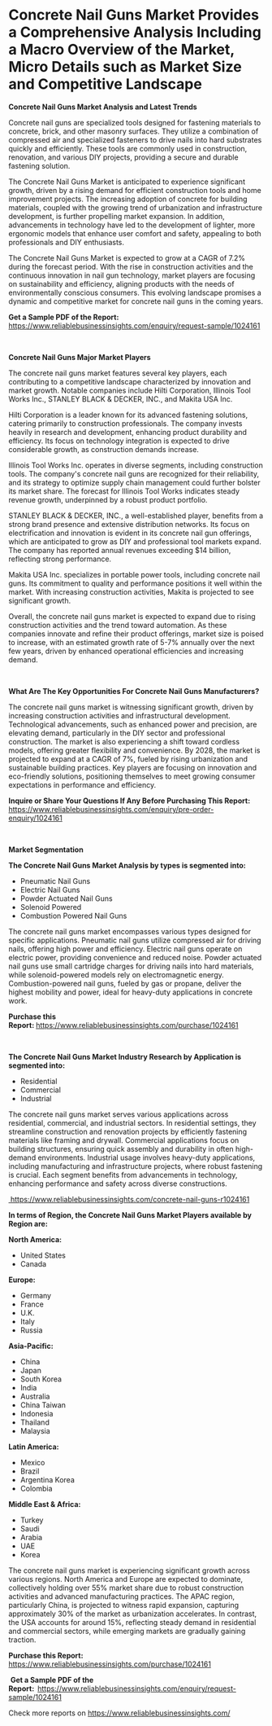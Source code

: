 <p><h1>Concrete Nail Guns Market Provides a Comprehensive Analysis Including a Macro Overview of the Market, Micro Details such as Market Size and Competitive Landscape</h1></p><p><strong>Concrete Nail Guns Market Analysis and Latest Trends</strong></p>
<p><p>Concrete nail guns are specialized tools designed for fastening materials to concrete, brick, and other masonry surfaces. They utilize a combination of compressed air and specialized fasteners to drive nails into hard substrates quickly and efficiently. These tools are commonly used in construction, renovation, and various DIY projects, providing a secure and durable fastening solution.</p><p>The Concrete Nail Guns Market is anticipated to experience significant growth, driven by a rising demand for efficient construction tools and home improvement projects. The increasing adoption of concrete for building materials, coupled with the growing trend of urbanization and infrastructure development, is further propelling market expansion. In addition, advancements in technology have led to the development of lighter, more ergonomic models that enhance user comfort and safety, appealing to both professionals and DIY enthusiasts.</p><p>The Concrete Nail Guns Market is expected to grow at a CAGR of 7.2% during the forecast period. With the rise in construction activities and the continuous innovation in nail gun technology, market players are focusing on sustainability and efficiency, aligning products with the needs of environmentally conscious consumers. This evolving landscape promises a dynamic and competitive market for concrete nail guns in the coming years.</p></p>
<p><strong>Get a Sample PDF of the Report:&nbsp;</strong> <a href="https://www.reliablebusinessinsights.com/enquiry/request-sample/1024161?utm_campaign=2215&utm_medium=2&utm_source=Github&utm_content=ia&utm_term=06032025&utm_id=concrete-nail-guns">https://www.reliablebusinessinsights.com/enquiry/request-sample/1024161</a></p>
<p>&nbsp;</p>
<p><strong>Concrete Nail Guns Major Market Players</strong></p>
<p><p>The concrete nail guns market features several key players, each contributing to a competitive landscape characterized by innovation and market growth. Notable companies include Hilti Corporation, Illinois Tool Works Inc., STANLEY BLACK & DECKER, INC., and Makita USA Inc. </p><p>Hilti Corporation is a leader known for its advanced fastening solutions, catering primarily to construction professionals. The company invests heavily in research and development, enhancing product durability and efficiency. Its focus on technology integration is expected to drive considerable growth, as construction demands increase.</p><p>Illinois Tool Works Inc. operates in diverse segments, including construction tools. The company's concrete nail guns are recognized for their reliability, and its strategy to optimize supply chain management could further bolster its market share. The forecast for Illinois Tool Works indicates steady revenue growth, underpinned by a robust product portfolio.</p><p>STANLEY BLACK & DECKER, INC., a well-established player, benefits from a strong brand presence and extensive distribution networks. Its focus on electrification and innovation is evident in its concrete nail gun offerings, which are anticipated to grow as DIY and professional tool markets expand. The company has reported annual revenues exceeding $14 billion, reflecting strong performance.</p><p>Makita USA Inc. specializes in portable power tools, including concrete nail guns. Its commitment to quality and performance positions it well within the market. With increasing construction activities, Makita is projected to see significant growth.</p><p>Overall, the concrete nail guns market is expected to expand due to rising construction activities and the trend toward automation. As these companies innovate and refine their product offerings, market size is poised to increase, with an estimated growth rate of 5-7% annually over the next few years, driven by enhanced operational efficiencies and increasing demand.</p></p>
<p>&nbsp;</p>
<p><strong>What Are The Key Opportunities For Concrete Nail Guns Manufacturers?</strong></p>
<p><p>The concrete nail guns market is witnessing significant growth, driven by increasing construction activities and infrastructural development. Technological advancements, such as enhanced power and precision, are elevating demand, particularly in the DIY sector and professional construction. The market is also experiencing a shift toward cordless models, offering greater flexibility and convenience. By 2028, the market is projected to expand at a CAGR of 7%, fueled by rising urbanization and sustainable building practices. Key players are focusing on innovation and eco-friendly solutions, positioning themselves to meet growing consumer expectations in performance and efficiency.</p></p>
<p><strong>Inquire or Share Your Questions If Any Before Purchasing This Report:</strong> <a href="https://www.reliablebusinessinsights.com/enquiry/pre-order-enquiry/1024161?utm_campaign=2215&utm_medium=2&utm_source=Github&utm_content=ia&utm_term=06032025&utm_id=concrete-nail-guns">https://www.reliablebusinessinsights.com/enquiry/pre-order-enquiry/1024161</a></p>
<p>&nbsp;</p>
<p><strong>Market Segmentation</strong></p>
<p><strong>The Concrete Nail Guns Market Analysis by types is segmented into:</strong></p>
<p><ul><li>Pneumatic Nail Guns</li><li>Electric Nail Guns</li><li>Powder Actuated Nail Guns</li><li>Solenoid Powered</li><li>Combustion Powered Nail Guns</li></ul></p>
<p><p>The concrete nail guns market encompasses various types designed for specific applications. Pneumatic nail guns utilize compressed air for driving nails, offering high power and efficiency. Electric nail guns operate on electric power, providing convenience and reduced noise. Powder actuated nail guns use small cartridge charges for driving nails into hard materials, while solenoid-powered models rely on electromagnetic energy. Combustion-powered nail guns, fueled by gas or propane, deliver the highest mobility and power, ideal for heavy-duty applications in concrete work.</p></p>
<p><strong>Purchase this Report:&nbsp;</strong><a href="https://www.reliablebusinessinsights.com/purchase/1024161?utm_campaign=2215&utm_medium=2&utm_source=Github&utm_content=ia&utm_term=06032025&utm_id=concrete-nail-guns">https://www.reliablebusinessinsights.com/purchase/1024161</a></p>
<p>&nbsp;</p>
<p><strong>The Concrete Nail Guns Market Industry Research by Application is segmented into:</strong></p>
<p><ul><li>Residential</li><li>Commercial</li><li>Industrial</li></ul></p>
<p><p>The concrete nail guns market serves various applications across residential, commercial, and industrial sectors. In residential settings, they streamline construction and renovation projects by efficiently fastening materials like framing and drywall. Commercial applications focus on building structures, ensuring quick assembly and durability in often high-demand environments. Industrial usage involves heavy-duty applications, including manufacturing and infrastructure projects, where robust fastening is crucial. Each segment benefits from advancements in technology, enhancing performance and safety across diverse constructions.</p></p>
<p><a href="https://www.reliablebusinessinsights.com/concrete-nail-guns-r1024161?utm_campaign=2215&utm_medium=2&utm_source=Github&utm_content=ia&utm_term=06032025&utm_id=concrete-nail-guns">&nbsp;https://www.reliablebusinessinsights.com/concrete-nail-guns-r1024161</a></p>
<p><strong>In terms of Region, the Concrete Nail Guns Market Players available by Region are:</strong></p>
<p>
    <p> <strong> North America: </strong>
        <ul>
            <li>United States</li>
            <li>Canada</li>
        </ul>
        </p> 
    <p> <strong> Europe: </strong>
        <ul>
            <li>Germany</li>
            <li>France</li>
            <li>U.K.</li>
            <li>Italy</li>
            <li>Russia</li>
        </ul>
        </p> 
    <p> <strong> Asia-Pacific: </strong>
        <ul>
            <li>China</li>
            <li>Japan</li>
            <li>South Korea</li>
            <li>India</li>
            <li>Australia</li>
            <li>China Taiwan</li>
            <li>Indonesia</li>
            <li>Thailand</li>
            <li>Malaysia</li>
        </ul>
        </p> 
    <p> <strong> Latin America: </strong>
        <ul>
            <li>Mexico</li>
            <li>Brazil</li>
            <li>Argentina Korea</li>
            <li>Colombia</li>
        </ul>
        </p> 
    <p> <strong> Middle East & Africa: </strong>
        <ul>
            <li>Turkey</li>
            <li>Saudi</li>
            <li>Arabia</li>
            <li>UAE</li>
            <li>Korea</li>
        </ul>
    </p>
    </p>
<p><p>The concrete nail guns market is experiencing significant growth across various regions. North America and Europe are expected to dominate, collectively holding over 55% market share due to robust construction activities and advanced manufacturing practices. The APAC region, particularly China, is projected to witness rapid expansion, capturing approximately 30% of the market as urbanization accelerates. In contrast, the USA accounts for around 15%, reflecting steady demand in residential and commercial sectors, while emerging markets are gradually gaining traction.</p></p>
<p><strong>Purchase this Report: </strong><a href="https://www.reliablebusinessinsights.com/purchase/1024161?utm_campaign=2215&utm_medium=2&utm_source=Github&utm_content=ia&utm_term=06032025&utm_id=concrete-nail-guns">https://www.reliablebusinessinsights.com/purchase/1024161</a></p>
<p>&nbsp;<strong>Get a Sample PDF of the Report:&nbsp;&nbsp;</strong><a href="https://www.reliablebusinessinsights.com/enquiry/request-sample/1024161?utm_campaign=2215&utm_medium=2&utm_source=Github&utm_content=ia&utm_term=06032025&utm_id=concrete-nail-guns">https://www.reliablebusinessinsights.com/enquiry/request-sample/1024161</a></p>
<p><strong></strong></p>
<p>Check more reports on <a href="https://www.reliablebusinessinsights.com/?utm_campaign=2215&utm_medium=2&utm_source=Github&utm_content=ia&utm_term=06032025&utm_id=concrete-nail-guns">https://www.reliablebusinessinsights.com/</a></p>